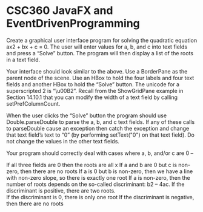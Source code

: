 # CSC360 JavaFX and EventDrivenProgramming
 
Create a graphical user interface program for solving the quadratic equation ax2 + bx + c = 0. The user
will enter values for a, b, and c into text fields and press a “Solve” button. The program will then display
a list of the roots in a text field.

Your interface should look similar to the above. Use a BorderPane as the parent node of the scene. Use
an HBox to hold the four labels and four text fields and another HBox to hold the “Solve” button. The
unicode for a superscripted 2 is “\u00B2”. Recall from the ShowGridPane example in Section 14.10.1
that you can modify the width of a text field by calling setPrefColumnCount.

When the user clicks the “Solve” button the program should use Double.parseDouble to parse the a, b,
and c text fields. If any of these calls to parseDouble cause an exception then catch the exception and
change that text field’s text to “0” (by performing setText("0") on that text field). Do not change
the values in the other text fields.

Your program should correctly deal with cases where a, b, and/or c are 0 –

If all three fields are 0 then the roots are all x
If a and b are 0 but c is non-zero, then there are no roots
If a is 0 but b is non-zero, then we have a line with non-zero slope, so there is exactly one root
If a is non-zero, then the number of roots depends on the so-called discriminant: b2 – 4ac. 
        If the discriminant is positive, there are two roots.  
        If the discriminant is 0, there is only one root 
        If the discriminant is negative, then there are no roots